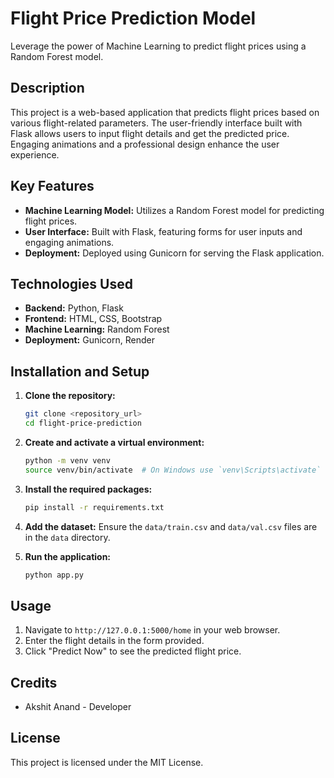 
# Flight Price Prediction Model

Leverage the power of Machine Learning to predict flight prices using a Random Forest model.

## Description

This project is a web-based application that predicts flight prices based on various flight-related parameters. The user-friendly interface built with Flask allows users to input flight details and get the predicted price. Engaging animations and a professional design enhance the user experience.

## Key Features

- **Machine Learning Model:** Utilizes a Random Forest model for predicting flight prices.
- **User Interface:** Built with Flask, featuring forms for user inputs and engaging animations.
- **Deployment:** Deployed using Gunicorn for serving the Flask application.

## Technologies Used

- **Backend:** Python, Flask
- **Frontend:** HTML, CSS, Bootstrap
- **Machine Learning:** Random Forest
- **Deployment:** Gunicorn, Render

## Installation and Setup

1. **Clone the repository:**
   ```bash
   git clone <repository_url>
   cd flight-price-prediction
   ```

2. **Create and activate a virtual environment:**
   ```bash
   python -m venv venv
   source venv/bin/activate  # On Windows use `venv\Scripts\activate`
   ```

3. **Install the required packages:**
   ```bash
   pip install -r requirements.txt
   ```

4. **Add the dataset:**
   Ensure the `data/train.csv` and `data/val.csv` files are in the `data` directory.

5. **Run the application:**
   ```bash
   python app.py
   ```

## Usage

1. Navigate to `http://127.0.0.1:5000/home` in your web browser.
2. Enter the flight details in the form provided.
3. Click "Predict Now" to see the predicted flight price.

## Credits

- Akshit Anand - Developer

## License

This project is licensed under the MIT License.
